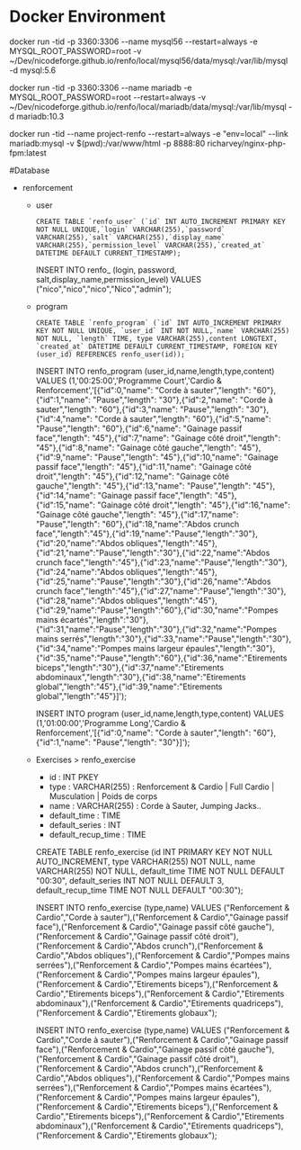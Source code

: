 # Docker Environment 

docker run -tid -p 3360:3306 --name mysql56 --restart=always -e MYSQL_ROOT_PASSWORD=root -v ~/Dev/nicodeforge.github.io/renfo/local/mysql56/data/mysql:/var/lib/mysql  -d mysql:5.6

docker run -tid -p 3360:3306 --name mariadb -e MYSQL_ROOT_PASSWORD=root --restart=always -v ~/Dev/nicodeforge.github.io/renfo/local/mariadb/data/mysql:/var/lib/mysql  -d mariadb:10.3

docker run -tid --name project-renfo --restart=always -e "env=local" --link mariadb:mysql -v $(pwd):/var/www/html -p 8888:80 richarvey/nginx-php-fpm:latest

#Database

- renforcement
	- user
		```
		CREATE TABLE `renfo_user` (`id` INT AUTO_INCREMENT PRIMARY KEY NOT NULL UNIQUE,`login` VARCHAR(255),`password` VARCHAR(255),`salt` VARCHAR(255),`display_name` VARCHAR(255),`permission_level` VARCHAR(255),`created_at` DATETIME DEFAULT CURRENT_TIMESTAMP);
		```

		INSERT INTO renfo_ (login, password, salt,display_name,permission_level) VALUES ("nico","nico","nico","Nico","admin");


	- program

		```
		CREATE TABLE `renfo_program` (`id` INT AUTO_INCREMENT PRIMARY KEY NOT NULL UNIQUE, `user_id` INT NOT NULL,`name` VARCHAR(255) NOT NULL, `length` TIME, type VARCHAR(255),content LONGTEXT, `created_at` DATETIME DEFAULT CURRENT_TIMESTAMP, FOREIGN KEY (user_id) REFERENCES renfo_user(id));
		```

		INSERT INTO renfo_program (user_id,name,length,type,content) VALUES (1,'00:25:00','Programme Court','Cardio & Renforcement','[{"id":0,"name": "Corde à sauter","length": "60"},{"id":1,"name": "Pause","length": "30"},{"id":2,"name": "Corde à sauter","length": "60"},{"id":3,"name": "Pause","length": "30"},{"id":4,"name": "Corde à sauter","length": "60"},{"id":5,"name": "Pause","length": "60"},{"id":6,"name": "Gainage passif face","length": "45"},{"id":7,"name": "Gainage côté droit","length": "45"},{"id":8,"name": "Gainage côté gauche","length": "45"},{"id":9,"name": "Pause","length": "45"},{"id":10,"name": "Gainage passif face","length": "45"},{"id":11,"name": "Gainage côté droit","length": "45"},{"id":12,"name": "Gainage côté gauche","length": "45"},{"id":13,"name": "Pause","length": "45"},{"id":14,"name": "Gainage passif face","length": "45"},{"id":15,"name": "Gainage côté droit","length": "45"},{"id":16,"name": "Gainage côté gauche","length": "45"},{"id":17,"name": "Pause","length": "60"},{"id":18,"name":"Abdos crunch face","length":"45"},{"id":19,"name":"Pause","length":"30"},{"id":20,"name":"Abdos obliques","length":"45"},{"id":21,"name":"Pause","length":"30"},{"id":22,"name":"Abdos crunch face","length":"45"},{"id":23,"name":"Pause","length":"30"},{"id":24,"name":"Abdos obliques","length":"45"},{"id":25,"name":"Pause","length":"30"},{"id":26,"name":"Abdos crunch face","length":"45"},{"id":27,"name":"Pause","length":"30"},{"id":28,"name":"Abdos obliques","length":"45"},{"id":29,"name":"Pause","length":"60"},{"id":30,"name":"Pompes mains écartés","length":"30"},{"id":31,"name":"Pause","length":"30"},{"id":32,"name":"Pompes mains serrés","length":"30"},{"id":33,"name":"Pause","length":"30"},{"id":34,"name":"Pompes mains largeur épaules","length":"30"},{"id":35,"name":"Pause","length":"60"},{"id":36,"name":"Etirements biceps","length":"30"},{"id":37,"name":"Etirements abdominaux","length":"30"},{"id":38,"name":"Etirements global","length":"45"},{"id":39,"name":"Etirements global","length":"45"}]');

		INSERT INTO program (user_id,name,length,type,content) VALUES (1,'01:00:00','Programme Long','Cardio & Renforcement','[{"id":0,"name": "Corde à sauter","length": "60"},{"id":1,"name": "Pause","length": "30"}]');
		
	- Exercises > renfo_exercise
		- id : INT PKEY
 		- type : VARCHAR(255) : Renforcement & Cardio | Full Cardio | Musculation | Poids de corps
 		- name : VARCHAR(255) : Corde à Sauter, Jumping Jacks..
 		- default_time : TIME
 		- default_series : INT
 		- default_recup_time : TIME

 		CREATE TABLE renfo_exercise (id INT PRIMARY KEY NOT NULL AUTO_INCREMENT, type VARCHAR(255) NOT NULL, name VARCHAR(255) NOT NULL, default_time TIME NOT NULL DEFAULT "00:30", default_series INT NOT NULL DEFAULT 3, default_recup_time TIME NOT NULL DEFAULT "00:30");

 		INSERT INTO renfo_exercise (type,name) VALUES (\"Renforcement & Cardio\",\"Corde à sauter\"),(\"Renforcement & Cardio\",\"Gainage passif face\"),(\"Renforcement & Cardio\",\"Gainage passif côté gauche\"),(\"Renforcement & Cardio\",\"Gainage passif côté droit\"),(\"Renforcement & Cardio\",\"Abdos crunch\"),(\"Renforcement & Cardio\",\"Abdos obliques\"),(\"Renforcement & Cardio\",\"Pompes mains serrées\"),(\"Renforcement & Cardio\",\"Pompes mains écartées\"),(\"Renforcement & Cardio\",\"Pompes mains largeur épaules\"),(\"Renforcement & Cardio\",\"Etirements biceps\"),(\"Renforcement & Cardio\",\"Etirements biceps\"),(\"Renforcement & Cardio\",\"Etirements abdominaux\"),(\"Renforcement & Cardio\",\"Etirements quadriceps\"),(\"Renforcement & Cardio\",\"Etirements globaux\");

 		INSERT INTO renfo_exercise (type,name) VALUES ("Renforcement & Cardio","Corde à sauter"),("Renforcement & Cardio","Gainage passif face"),("Renforcement & Cardio","Gainage passif côté gauche"),("Renforcement & Cardio","Gainage passif côté droit"),("Renforcement & Cardio","Abdos crunch"),("Renforcement & Cardio","Abdos obliques"),("Renforcement & Cardio","Pompes mains serrées"),("Renforcement & Cardio","Pompes mains écartées"),("Renforcement & Cardio","Pompes mains largeur épaules"),("Renforcement & Cardio","Etirements biceps"),("Renforcement & Cardio","Etirements biceps"),("Renforcement & Cardio","Etirements abdominaux"),("Renforcement & Cardio","Etirements quadriceps"),("Renforcement & Cardio","Etirements globaux");

		
		